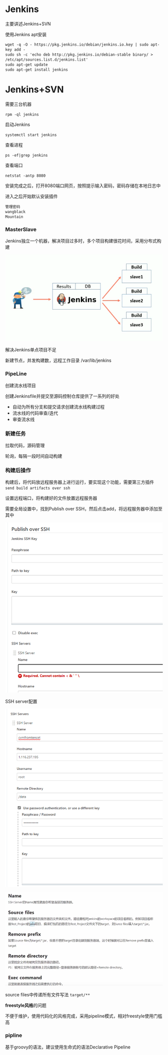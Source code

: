# Jenkins

主要讲述Jenkins+SVN

使用Jenkins apt安装

```
wget -q -O - https://pkg.jenkins.io/debian/jenkins.io.key | sudo apt-key add -
sudo sh -c 'echo deb http://pkg.jenkins.io/debian-stable binary/ > /etc/apt/sources.list.d/jenkins.list'
sudo apt-get update
sudo apt-get install jenkins
```

# Jenkins+SVN

需要三台机器

`rpm -ql jenkins`

启动Jenkins

`systemctl start jenkins`

查看进程

`ps -ef|grep jenkins`

查看端口

`netstat -antp 8080`

安装完成之后，打开8080端口网页，按照提示输入密码，密码存储在本地日志中

进入之后开始默认安装插件

```
管理密码
wangblack
Mountain
```

### MasterSlave

Jenkins独立一个机器，解决项目过多时，多个项目构建很花时间，采用分布式构建

![image-20211010154714117](Jenkins.assets/image-20211010154714117.png)



解决Jenkins单点项目不足

新建节点，并发构建数，远程工作目录 /var/lib/jenkins

### PipeLine

创建流水线项目

创建Jenkinsfile并提交至源码控制仓库提供了一系列的好处

- 自动为所有分支和提交请求创建流水线构建过程
- 流水线的代码审查/迭代
- 审查流水线

### 新建任务

拉取代码，源码管理

轮询，每隔一段时间自动构建

### 构建后操作

构建后，将代码放远程服务器上进行运行，要实现这个功能，需要第三方插件`send build artifacts over ssh`

设置远程端口，将构建好的文件放置远程服务器

需要全局设置中，找到Publish over SSH，然后点击add，将远程服务器中添加至其中

![image-20211010210310093](Jenkins.assets/image-20211010210310093.png)

SSH server配置

![image-20211010210933800](Jenkins.assets/image-20211010210933800.png)

![image-20211010212036003](Jenkins.assets/image-20211010212036003.png)

source files中传递所有文件写法 `target/**`

**freestyle风格**的问题

不便于维护，使用代码化的风格完成，采用pipeline模式，相对freestyle使用门槛高

### pipline

基于groovy的语法，建议使用生命式的语法Declarative Pipeline
